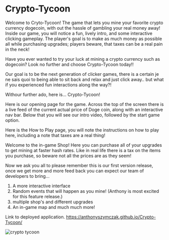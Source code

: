 # Crypto-Tycoon

Welcome to Cryto-Tycoon!
The game that lets you mine your favorite crypto currency dogecoin, with out the hassle of gambling your real money away! 
Inside our game, you will notice a fun, lively intro, and some interactive clicking gameplay.
The player's goal is to make as much money as possible all while purchasing upgrades; players beware, that taxes can be a real pain in the neck!


Have you ever wanted to try your luck at mining a crypto currency such as dogecoin? Look no further and choose Crypto-Tycoon today!!


Our goal is to be the next generation of clicker games, there is a certain je ne sais quoi to being able to sit back and relax and just click away.. but what if you experienced fun interactions along the way?!

Withour further ado, here is... Crypto-Tycoon!




Here is our opening page for the game. Across the top of the screen there is a live feed of the current actual price of Doge coin, along with an interactive nav bar.
Below that you will see our intro video, followed by the start game option. 





Here is the How to Play page, you will note the instructions on how to play here, including a note that taxes are a real thing!




Welcome to the in-game Shop! Here you can purchase all of your upgrades to get mining at faster hash rates. Like in real life there is a tax on the items you purchase, so beware not all the prices are as they seem!






Now we ask you all to please remember this is our first version release, once we get more and more feed back you can expect our team of developers to bring...
1) A more interactive interface
2) Random events that will happen as you mine! (Anthony is most excited for this feature release.)
3) multiple shop's and different upgrades
4) An in-game map
and much much more!


Link to deployed application.
https://anthonyszymczak.github.io/Crypto-Tycoon/

![crypto tycoon](https://user-images.githubusercontent.com/82052286/121594448-132b7c00-ca0b-11eb-92be-d6e80071aaeb.JPG)
